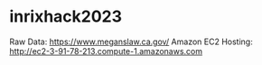 # inrixhack2023
Raw Data: https://www.meganslaw.ca.gov/
Amazon EC2 Hosting: http://ec2-3-91-78-213.compute-1.amazonaws.com


